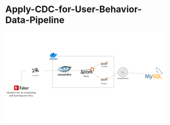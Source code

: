 # Apply-CDC-for-User-Behavior-Data-Pipeline
![User Behavior Diagram](https://raw.githubusercontent.com/NTruong3001/Apply-CDC-for-User-Behavior-Data-Pipeline/main/test/user%20behavor%20(1).png)
